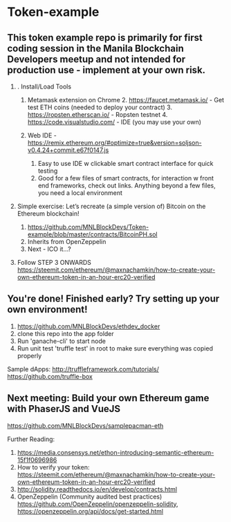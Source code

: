 # Token-example

## This token example repo is primarily for first coding session in the Manila Blockchain Developers meetup and not intended for production use - implement at your own risk. 

1. . Install/Load Tools
    1. Metamask extension on Chrome
        2. https://faucet.metamask.io/    - Get test ETH coins (needed to deploy your contract)
        3. https://ropsten.etherscan.io/  - Ropsten testnet
        4. https://code.visualstudio.com/ - IDE (you may use your own)

    2. Web IDE - https://remix.ethereum.org/#optimize=true&version=soljson-v0.4.24+commit.e67f0147.js 
        1. Easy to use IDE w clickable smart contract interface for quick testing
        2. Good for a few files of smart contracts, for interaction w front end frameworks, check out links. Anything beyond a few files, you need a local environment

2. Simple exercise: Let’s recreate (a simple version of) Bitcoin on the Ethereum blockchain!
    1. https://github.com/MNLBlockDevs/Token-example/blob/master/contracts/BitcoinPH.sol
    2. Inherits from OpenZeppelin 
    3. Next - ICO it...?


3. Follow STEP 3 ONWARDS https://steemit.com/ethereum/@maxnachamkin/how-to-create-your-own-ethereum-token-in-an-hour-erc20-verified 


## You're done! Finished early? Try setting up your own environment!
1. https://github.com/MNLBlockDevs/ethdev_docker 
2. clone this repo into the app folder
3. Run 'ganache-cli' to start node
4. Run unit test 'truffle test' in root to make sure everything was copied properly

Sample dApps:
http://truffleframework.com/tutorials/ 
https://github.com/truffle-box 


## Next meeting: Build your own Ethereum game with PhaserJS and VueJS
https://github.com/MNLBlockDevs/samplepacman-eth 

Further Reading:
1. https://media.consensys.net/ethon-introducing-semantic-ethereum-15f1f0696986
2. How to verify your token: https://steemit.com/ethereum/@maxnachamkin/how-to-create-your-own-ethereum-token-in-an-hour-erc20-verified
3. http://solidity.readthedocs.io/en/develop/contracts.html
4. OpenZeppelin (Community audited best practices) https://github.com/OpenZeppelin/openzeppelin-solidity, https://openzeppelin.org/api/docs/get-started.html 
